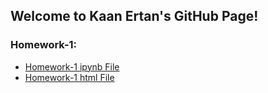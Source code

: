 ## Welcome to Kaan Ertan's GitHub Page!

### Homework-1:

* [Homework-1 ipynb File](ie360-hw1/ie360-hw1.ipynb)
* [Homework-1 html File](ie360-hw1/KaanErtan_HW1_HTML.html)
